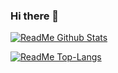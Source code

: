 ### Hi there 👋

<!--
**otaviopato/otaviopato** is a ✨ _special_ ✨ repository because its `README.md` (this file) appears on your GitHub profile.

Here are some ideas to get you started:

- 🔭 I’m currently working on ...
- 🌱 I’m currently learning ...
- 👯 I’m looking to collaborate on ...
- 🤔 I’m looking for help with ...
- 💬 Ask me about ...
- 📫 How to reach me: ...
- 😄 Pronouns: ...
- ⚡ Fun fact: ...
-->
[![ReadMe Github Stats](https://github-readme-stats.vercel.app/api?username=otaviopato&show_icons=true&title_color=00a83b&theme=tokyonight)](https://github.com/anuraghazra/github-readme-stats)

[![ReadMe Top-Langs](https://github-readme-stats.vercel.app/api/top-langs/?username=otaviopato&hide=TeX&layout=compact&theme=tokyonight&title_color=00a83b&langs_count=10)](https://github.com/otaviopato/github-readme-stats)


